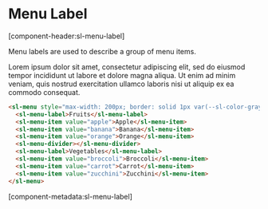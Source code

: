 # Menu Label

[component-header:sl-menu-label]

Menu labels are used to describe a group of menu items.

Lorem ipsum dolor sit amet, consectetur adipiscing elit, sed do eiusmod tempor incididunt ut labore et dolore magna aliqua. Ut enim ad minim veniam, quis nostrud exercitation ullamco laboris nisi ut aliquip ex ea commodo consequat.

```html preview
<sl-menu style="max-width: 200px; border: solid 1px var(--sl-color-gray-90); border-radius: var(--sl-border-radius-medium);">
  <sl-menu-label>Fruits</sl-menu-label>
  <sl-menu-item value="apple">Apple</sl-menu-item>
  <sl-menu-item value="banana">Banana</sl-menu-item>
  <sl-menu-item value="orange">Orange</sl-menu-item>
  <sl-menu-divider></sl-menu-divider>
  <sl-menu-label>Vegetables</sl-menu-label>
  <sl-menu-item value="broccoli">Broccoli</sl-menu-item>
  <sl-menu-item value="carrot">Carrot</sl-menu-item>
  <sl-menu-item value="zucchini">Zucchini</sl-menu-item>
</sl-menu>
```

[component-metadata:sl-menu-label]
